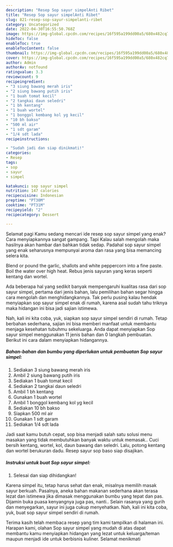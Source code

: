 ```yaml
---
description: "Resep Sop sayur simpelAnti Ribet"
title: "Resep Sop sayur simpelAnti Ribet"
slug: 821-resep-sop-sayur-simpelanti-ribet
category: Uncategorized
date: 2022-04-30T16:55:50.768Z
image: https://img-global.cpcdn.com/recipes/16f595a199dd00a5/680x482cq70/sop-sayur-simpel-foto-resep-utama.jpg
hideToc: false
enableToc: true
enableTocContent: false
thumbnail: https://img-global.cpcdn.com/recipes/16f595a199dd00a5/680x482cq70/sop-sayur-simpel-foto-resep-utama.jpg
cover: https://img-global.cpcdn.com/recipes/16f595a199dd00a5/680x482cq70/sop-sayur-simpel-foto-resep-utama.jpg
author: Admin
authorAv: notfound
ratingvalue: 3.3
reviewcount: 9
recipeingredient:
- "3 siung bawang merah iris"
- "2 siung bawang putih iris"
- "1 buah tomat kecil"
- "2 tangkai daun seledri"
- "1 bh kentang"
- "1 buah wortel"
- "1 bonggol kembang kol yg kecil"
- "10 bh bakso"
- "500 ml air"
- "1 sdt garam"
- "1/4 sdt lada"
recipeinstructions:

- "Sudah jadi dan siap dinikmati!"
categories:
- Resep
tags:
- sop
- sayur
- simpel

katakunci: sop sayur simpel 
nutrition: 147 calories
recipecuisine: Indonesian
preptime: "PT30M"
cooktime: "PT31M"
recipeyield: "2"
recipecategory: Dessert

---
```



Selamat pagi Kamu sedang mencari ide resep sop sayur simpel yang enak? Cara menyiapkannya sangat gampang. Tapi Kalau salah mengolah maka hasilnya akan hambar dan bahkan tidak sedap. Padahal sop sayur simpel yang enak seharusnya mempunyai aroma dan rasa yang bisa memancing selera kita.


Blend or pound the garlic, shallots and white peppercorn into a fine paste. Boil the water over high heat. Rebus jenis sayuran yang keras seperti kentang dan wortel.

Ada beberapa hal yang sedikit banyak mempengaruhi kualitas rasa dari sop sayur simpel, pertama dari jenis bahan, lalu pemilihan bahan segar hingga cara mengolah dan menghidangkannya. Tak perlu pusing kalau hendak menyiapkan sop sayur simpel enak di rumah, karena asal sudah tahu triknya maka hidangan ini bisa jadi sajian istimewa.


Nah, kali ini kita coba, yuk, siapkan sop sayur simpel sendiri di rumah. Tetap berbahan sederhana, sajian ini bisa memberi manfaat untuk membantu menjaga kesehatan tubuhmu sekeluarga. Anda dapat menyiapkan Sop sayur simpel menggunakan 11 jenis bahan dan 0 langkah pembuatan. Berikut ini cara dalam menyiapkan hidangannya.

<!--inarticleads1-->

##### Bahan-bahan dan bumbu yang diperlukan untuk pembuatan Sop sayur simpel:

1. Sediakan 3 siung bawang merah iris
1. Ambil 2 siung bawang putih iris
1. Sediakan 1 buah tomat kecil
1. Sediakan 2 tangkai daun seledri
1. Ambil 1 bh kentang
1. Gunakan 1 buah wortel
1. Ambil 1 bonggol kembang kol yg kecil
1. Sediakan 10 bh bakso
1. Siapkan 500 ml air
1. Gunakan 1 sdt garam
1. Sediakan 1/4 sdt lada


Jadi saat kamu butuh cepat, sop bisa menjadi salah satu solusi menu masakan yang tidak membutuhkan banyak waktu untuk memasak.. Cuci bersih kentang, wortel, kol, daun bawang dan seledri. Lalu, potong kentang dan wortel berukuran dadu. Resep sayur sop baso siap disajikan. 

<!--inarticleads2-->

##### Instruksi untuk buat Sop sayur simpel:


1. Selesai dan siap dihidangkan!

Karena simpel itu, tetap harus sehat dan enak, misalnya memilih masak sayur berkuah. Pasalnya, aneka bahan makanan sederhana akan terasa lezat dan istimewa jika dimasak menggunakan bumbu yang tepat dan pas. Dijamin buka puasa kenyangnya juga pas, nanti.. Selain rasanya yang gurih dan menyegarkan, sayur ini juga cukup menyehatkan. Nah, kali ini kita coba, yuk, buat sop sayur simpel sendiri di rumah. 

Terima kasih telah membaca resep yang tim kami tampilkan di halaman ini. Harapan kami, olahan Sop sayur simpel yang mudah di atas dapat membantu kamu menyiapkan hidangan yang lezat untuk keluarga/teman maupun menjadi ide untuk berbisnis kuliner. Selamat menikmati
